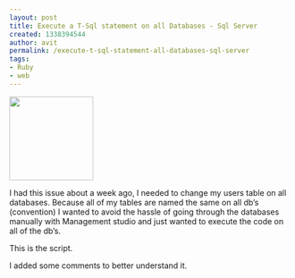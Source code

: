 ```yaml
---
layout: post
title: Execute a T-Sql statement on all Databases - Sql Server
created: 1338394544
author: avit
permalink: /execute-t-sql-statement-all-databases-sql-server
tags:
- Ruby
- web
---
```

<img alt='' class='alignleft size-thumbnail wp-image-259' height='150' src='http://www.kensodev.com/wp-content/uploads/2009/11/iStock_000009154776XSmall-150x150.jpg' title='server farm' width='150' />
<p>I had this issue about a week ago, I needed to change my users table on all databases. Because all of my tables are named the same on all db’s (convention) I wanted to avoid the hassle of going through the databases manually with Management studio and just wanted to execute the code on all of the db’s.</p>
<!--more-->
<p>This is the script.</p>

<p>I added some comments to better understand it.</p>
<script src='http://gist.github.com/278952.js?file=gistfile1.sql' />
      
    <img src="http://feeds.feedburner.com/~r/KensoDev-en/~4/eboHloobBpc" height="1" width="1"/>
